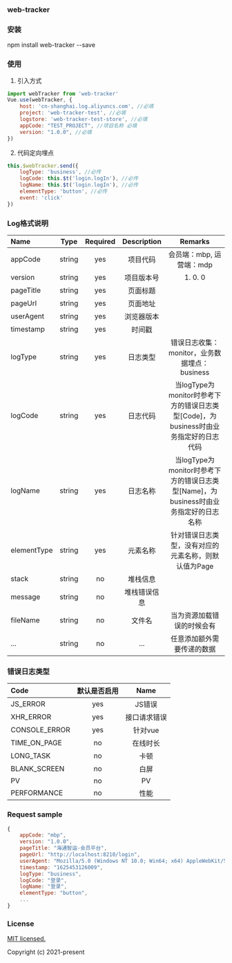 ### web-tracker

### 安装

npm install web-tracker --save

### 使用

1. 引入方式

``` javascript
import webTracker from 'web-tracker'
Vue.use(webTracker, {
    host: 'cn-shanghai.log.aliyuncs.com', //必填
    project: 'web-tracker-test', //必填
    logstore: 'web-tracker-test-store', //必填
    appCode: "TEST_PROJECT", //项目名称 必填
    version: "1.0.0", //必填
})
```

2. 代码定向埋点

``` javascript
this.$webTracker.send({
    logType: 'business', //必传
    logCode: this.$t('login.logIn'), //必传
    logName: this.$t('login.logIn'), //必传
    elementType: 'button', //必传
    event: 'click'
})
```

### Log格式说明

| Name        |   Type   | Required  | Description                      |  **Remarks**                                                                      |
| :----       | :------: | :-------: | :------------------------:       | :----------------:                                                                |
| appCode     |  string  |    yes    | 项目代码                          | 会员端：mbp, 运营端：mdp                                                           |
| version     |  string  |    yes    | 项目版本号                        | 1. 0. 0                                                                          |
| pageTitle   |  string  |    yes    | 页面标题                          |                                                                                   |
| pageUrl     |  string  |    yes    | 页面地址                          |                                                                                   |
| userAgent   |  string  |    yes    | 浏览器版本                        |                                                                                   |
| timestamp   |  string  |    yes    | 时间戳                            |                                                                                   | 
| logType     |  string  |    yes    | 日志类型                          |  错误日志收集：monitor，业务数据埋点：business                                       |
| logCode     |  string  |    yes    | 日志代码                          |  当logType为monitor时参考下方的错误日志类型[Code]，为business时由业务指定好的日志代码  |
| logName     |  string  |    yes    | 日志名称                          |  当logType为monitor时参考下方的错误日志类型[Name]，为business时由业务指定好的日志名称  |
| elementType |  string  |    yes    | 元素名称                          |  针对错误日志类型，没有对应的元素名称，则默认值为Page                                  |
| stack       |  string  |    no     | 堆栈信息                          |                                                                                  |
| message     |  string  |    no     | 堆栈错误信息                      |                                                                                  |
| fileName    |  string  |    no     | 文件名                            |  当为资源加载错误的时候会有                                       |  
| ... |  string  |    no     | ... |  任意添加额外需要传递的数据                            |   

### 错误日志类型

| Code          |  默认是否启用 |  Name        |
| :------------ | :----------: | :----------: |
| JS_ERROR      |     yes      | JS错误       |
| XHR_ERROR     |     yes      | 接口请求错误  |
| CONSOLE_ERROR |     yes      | 针对vue      |
| TIME_ON_PAGE  |     no       | 在线时长     |
| LONG_TASK     |     no       | 卡顿         |
| BLANK_SCREEN  |     no       | 白屏         |
| PV            |     no       | PV           |
| PERFORMANCE   |     no       | 性能         |

### Request sample

``` javascript
{
    appCode: "mbp",
    version: "1.0.0",
    pageTitle: "海通智运-会员平台",
    pageUrl: "http://localhost:8210/login",
    userAgent: "Mozilla/5.0 (Windows NT 10.0; Win64; x64) AppleWebKit/537.36 (KHTML, like Gecko) Chrome/89.0.4389.114 Safari/537.36",
    timestamp: "1625453126009",
    logType: "business",
    logCode: "登录",
    logName: "登录",
    elementType: "button",
    ...
}
```

### License

[MIT licensed. ](https://opensource.org/licenses/MIT)  

Copyright (c) 2021-present

